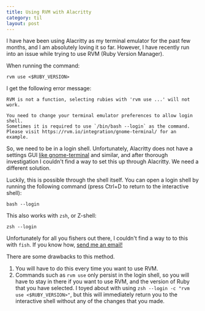 ```yaml
---
title: Using RVM with Alacritty
category: til
layout: post
---
```


I have have been using Alacritty as my terminal emulator for the past few months, and I am absolutely loving it so far. However, I have recently run into an issue while trying to use RVM (Ruby Version Manager).

When running the command:

```
rvm use <$RUBY_VERSION>
```

I get the following error message:

```
RVM is not a function, selecting rubies with 'rvm use ...' will not work.

You need to change your terminal emulator preferences to allow login shell.
Sometimes it is required to use `/bin/bash --login` as the command.
Please visit https://rvm.io/integration/gnome-terminal/ for an example.
```

So, we need to be in a login shell. Unfortunately, Alacritty does not have a settings GUI [like gnome-terminal](https://rvm.io/integration/gnome-terminal) and similar, and after thorough investigation I couldn't find a way to set this up through Alacritty. We need a different solution.

Luckily, this is possible through the shell itself. You can open a login shell by running the following command (press Ctrl+D to return to the interactive shell):
```
bash --login
```
This also works with `zsh`, or Z-shell:
```
zsh --login
```
Unfortunately for all you fishers out there, I couldn't find a way to to this with `fish`. If you know how, [send me an email!](mailto:andrew@andrewconl.in)

There are some drawbacks to this method.
1. You will have to do this every time you want to use RVM.
2. Commands such as `rvm use` only persist in the login shell, so you will have to stay in there if you want to use RVM, and the version of Ruby that you have selected. I toyed about with using `zsh --login -c "rvm use <$RUBY_VERSION>"`, but this will immediately return you to the interactive shell without any of the changes that you made.
